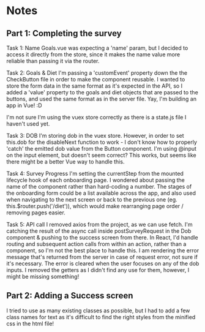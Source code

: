 # Notes

## Part 1: Completing the survey

Task 1: Name
Goals.vue was expecting a 'name' param, but I decided to access it directly from the store, since it makes the name value more reliable than passing it via the router.

Task 2: Goals & Diet
I'm passing a 'customEvent' property down the the CheckButton file in order to make the component reusable. I wanted to store the form data in the same format as it's expected in the API, so I added a 'value' property to the goals and diet objects that are passed to the buttons, and used the same format as in the server file.
Yay, I'm building an app in Vue! :D

I'm not sure I'm using the vuex store correctly as there is a state.js file I haven't used yet.

Task 3: DOB
I'm storing dob in the vuex store. However, in order to set this.dob for the disableNext function to work - I don't know how to properly 'catch' the emitted dob value from the Button component. I'm using @input on the input element, but doesn't seem correct? This works, but seems like there might be a better Vue way to handle this.

Task 4: Survey Progress
I'm setting the currentStep from the mounted lifecycle hook of each onboarding page. I wondered about passing the name of the component rather than hard-coding a number. The stages of the onboarding form could be a list available across the app, and also used when navigating to the next screen or back to the previous one (eg. this.$router.push('/diet')), which would make rearranging page order / removing pages easier.

Task 5: API call
I removed axios from the project, as we can use fetch. I'm catching the result of the async call inside postSurveyRequest in the Dob component & pushing to the success screen from there. In React, I'd handle routing and subsequent action calls from within an action, rather than a component, so I'm not the best place to handle this.
I am rendering the error message that's returned from the server in case of request error, not sure if it's necessary. The error is cleared when the user focuses on any of the dob inputs.
I removed the getters as I didn't find any use for them, however, I might be missing something!

## Part 2: Adding a Success screen

I tried to use as many existing classes as possible, but I had to add a few class names for text as it's difficult to find the right styles from the minified css in the html file!
